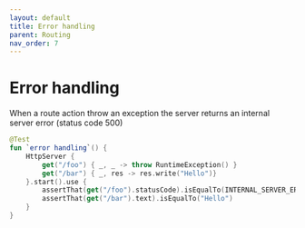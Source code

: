 ```yaml
---
layout: default
title: Error handling
parent: Routing
nav_order: 7
---
```


# Error handling
When a route action throw an exception the server returns an internal server error (status code 500)

```kotlin
@Test
fun `error handling`() {
    HttpServer {
        get("/foo") { _, _ -> throw RuntimeException() }
        get("/bar") { _, res -> res.write("Hello")}
    }.start().use {
        assertThat(get("/foo").statusCode).isEqualTo(INTERNAL_SERVER_ERROR_500)
        assertThat(get("/bar").text).isEqualTo("Hello")
    }
}
```